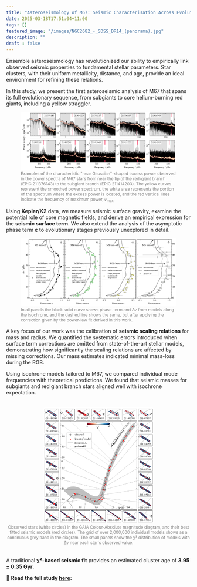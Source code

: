 ```yaml
---
title: "Asteroseismology of M67: Seismic Characterisation Across Evolutionary Phases"
date: 2025-03-18T17:51:04+11:00
tags: []
featured_image: "/images/NGC2682_-_SDSS_DR14_(panorama).jpg"
description: ""
draft : false
---
```

Ensemble asteroseismology has revolutionized our ability to empirically link observed seismic properties to fundamental stellar parameters. Star clusters, with their uniform metallicity, distance, and age, provide an ideal environment for refining these relations.  

In this study, we present the first asteroseismic analysis of M67 that spans its full evolutionary sequence, from subgiants to core helium-burning red giants, including a yellow straggler. 
<figure>
  <img src="/images/psd.png" alt="M67 stars examples">
  <figcaption style="font-size: 0.8em; color: gray;">Examples of the characteristic "near Gaussian"-shaped excess power observed in the power spectra of M67 stars from near the tip of the red-giant
branch (EPIC 211376143) to the subgiant branch (EPIC 211414203). The yellow curves represent the smoothed power spectrum, the white area represents the
portion of the spectrum where the excess power is located, and the red vertical lines indicate the frequency of maximum power, 𝜈<sub>max</sub>.</figcaption>
</figure>

Using **Kepler/K2** data, we measure seismic surface gravity, examine the potential role of core magnetic fields, and derive an empirical expression for the **seismic surface term**. We also extend the analysis of the asymptotic phase term **ɛ** to evolutionary stages previously unexplored in detail.  
<figure>
  <img src="/images/phaseterm_multipanel_errbars.png" alt="Phase term">
  <figcaption style="font-size: 0.8em; color: gray;">In all panels the black solid curve shows phase-term and Δ𝜈 from models along the isochrone, and the dashed line shows the same, but after applying
the correction given by the power-law fit derived in this work.</figcaption>
</figure>


A key focus of our work was the calibration of **seismic scaling relations** for mass and radius. We quantified the systematic errors introduced when surface term corrections are omitted from state-of-the-art stellar models, demonstrating how significantly the scaling relations are affected by missing corrections. Our mass estimates indicated minimal mass-loss during the RGB.

Using isochrone models tailored to M67, we compared individual mode frequencies with theoretical predictions. We found that seismic masses for subgiants and red giant branch stars aligned well with isochrone expectation.

<figure style="text-align: center; margin: 2rem 0;">
  <img src="/images/grid.png" alt="Model grid" style="width: 60%; max-width: 100%; height: auto; border-radius: 6px;">
  <figcaption style="font-size: 0.8em; color: gray;">Observed stars (white circles) in the GAIA Colour-Absolute magnitude diagram, and their best fitted seismic models (red circles). The grid of over 2,000,000 individual models shows as a continuous grey band in the diagram. The small panels show the χ² distribution of models with Δν near each star's observed value. </figcaption>
</figure>

A traditional **χ²-based seismic fit** provides an estimated cluster age of **3.95 ± 0.35 Gyr**.  

📖 **Read the full study [here](https://ui.adsabs.harvard.edu/link_gateway/2025MNRAS.tmp..347R/doi:10.1093/mnras/staf353):**  

